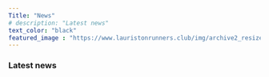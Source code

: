 ```yaml
---
Title: "News"
# description: "Latest news"
text_color: "black"
featured_image : "https://www.lauristonrunners.club/img/archive2_resize.jpg"
---
```


### Latest news
